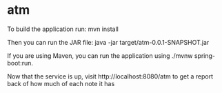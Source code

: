 # atm

To build the application run: 
mvn install

Then you can run the JAR file:
java -jar target/atm-0.0.1-SNAPSHOT.jar

If you are using Maven, you can run the application using ./mvnw spring-boot:run. 

Now that the service is up, visit http://localhost:8080/atm to get a report back of how much of each note it has